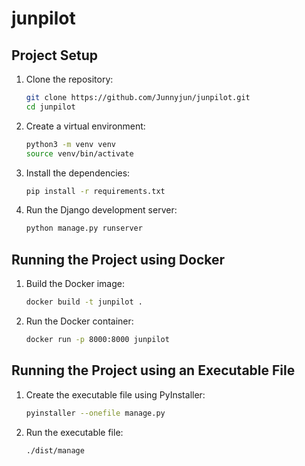 # junpilot

## Project Setup

1. Clone the repository:
    ```sh
    git clone https://github.com/Junnyjun/junpilot.git
    cd junpilot
    ```

2. Create a virtual environment:
    ```sh
    python3 -m venv venv
    source venv/bin/activate
    ```

3. Install the dependencies:
    ```sh
    pip install -r requirements.txt
    ```

4. Run the Django development server:
    ```sh
    python manage.py runserver
    ```

## Running the Project using Docker

1. Build the Docker image:
    ```sh
    docker build -t junpilot .
    ```

2. Run the Docker container:
    ```sh
    docker run -p 8000:8000 junpilot
    ```

## Running the Project using an Executable File

1. Create the executable file using PyInstaller:
    ```sh
    pyinstaller --onefile manage.py
    ```

2. Run the executable file:
    ```sh
    ./dist/manage
    ```
